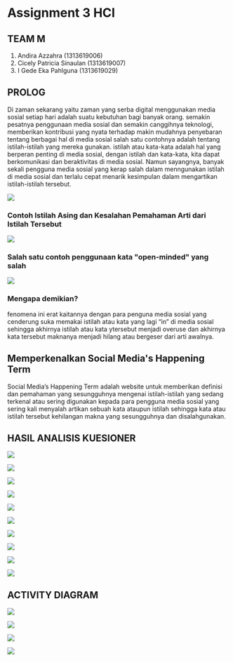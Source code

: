 # Assignment 3 HCI

## TEAM M
1. Andira Azzahra (1313619006)
2. Cicely Patricia Sinaulan (1313619007)
3. I Gede Eka Pahlguna (1313619029)

## PROLOG
Di zaman sekarang yaitu zaman  yang serba digital menggunakan media sosial  setiap hari adalah suatu kebutuhan bagi banyak orang.
semakin pesatnya penggunaan media sosial dan semakin canggihnya teknologi, memberikan kontribusi yang nyata terhadap makin 
mudahnya penyebaran tentang berbagai hal di media sosial salah satu contohnya adalah tentang istilah-istilah yang mereka gunakan. 
istilah atau kata-kata adalah hal yang berperan penting di media sosial, dengan istilah dan kata-kata, kita dapat berkomunikasi dan 
beraktivitas di media sosial. Namun sayangnya, banyak sekali pengguna media sosial yang kerap salah dalam menngunakan istilah 
di media sosial dan terlalu cepat menarik kesimpulan dalam mengartikan istilah-istilah tersebut.
<p><img src="medsos_03.jpg"></p>
  
  
<h3> Contoh Istilah Asing dan Kesalahan Pemahaman Arti dari Istilah Tersebut </h3>
<p><img src="EeFJ_89VoAIlxCr.jpg"></p>

<h3> Salah satu contoh penggunaan kata "open-minded" yang salah </h3>
<p><img src="Screenshot.png"></p>

<h3> Mengapa demikian? </h3>
fenomena ini erat kaitannya dengan para penguna media sosial yang cenderung suka memakai istilah atau kata yang lagi “in”
di media sosial sehingga akhirnya istilah atau kata ytersebut menjadi overuse dan akhirnya kata tersebut maknanya menjadi
hilang atau bergeser dari arti awalnya.

<h2> Memperkenalkan Social Media's Happening Term </h2>

Social Media’s Happening Term adalah website untuk memberikan definisi  dan pemahaman yang sesungguhnya mengenai istilah-istilah
yang sedang terkenal atau sering digunakan kepada para pengguna media sosial yang sering kali menyalah artikan sebuah kata ataupun 
istilah sehingga kata atau istilah tersebut kehilangan makna yang sesungguhnya dan disalahgunakan. 
  
  
## HASIL ANALISIS KUESIONER

<p><img src="1.png"></p>
<p><img src="2.png"></p>
<p><img src="3.png"></p>
<p><img src="4.png"></p>
<p><img src="5.png"></p>
<p><img src="6.png"> </p>
<p><img src="7.png"></p>
<p><img src="8.png"></p>
<p><img src="9.png"></p>
<p><img src="10.png"></p>

## ACTIVITY DIAGRAM

<p><img src="pertama.png"></p>
<p><img src="kedua.png"></p>
<p><img src="ketiga.png"></p>
<p><img src="keempat.png"></p>
